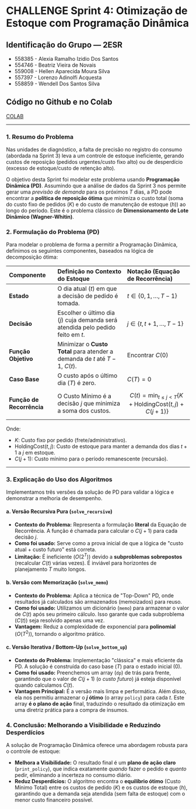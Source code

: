 # CHALLENGE Sprint 4: Otimização de Estoque com Programação Dinâmica

## Identificação do Grupo — 2ESR

* 558385 - Alexia Ramalho Izidio Dos Santos
* 554746 - Beatriz Vieira de Novais
* 559008 - Hellen Aparecida Moura Silva
* 557397 - Lorenzo Adinolfi Acquesta
* 558859 - Wendell Dos Santos Silva

## Código no Github e no Colab

[COLAB](https://colab.research.google.com/drive/1u7DwrIhKxBQDeZrykE3fN9cXobE37d3Z?usp=sharing)

---

### 1. Resumo do Problema

Nas unidades de diagnóstico, a falta de precisão no registro do consumo (abordada na Sprint 3) leva a um controle de estoque ineficiente, gerando custos de reposição (pedidos urgentes/custo fixo alto) ou de desperdício (excesso de estoque/custo de retenção alto).

O objetivo desta Sprint foi modelar este problema usando **Programação Dinâmica (PD)**. Assumindo que a análise de dados da Sprint 3 nos permite gerar uma *previsão de demanda* para os próximos $T$ dias, a PD pode encontrar a **política de reposição ótima** que minimiza o custo total (soma do custo fixo de pedidos ($K$) e do custo de manutenção de estoque ($h$)) ao longo do período. Este é o problema clássico de **Dimensionamento de Lote Dinâmico (Wagner-Whitin)**.

### 2. Formulação do Problema (PD)

Para modelar o problema de forma a permitir a Programação Dinâmica, definimos os seguintes componentes, baseados na lógica de decomposição ótima:

| Componente | Definição no Contexto do Estoque | Notação (Equação de Recorrência) |
| :--- | :--- | :--- |
| **Estado** | O dia atual ($t$) em que a decisão de pedido é tomada. | $t \in \{0, 1, \dots, T-1\}$ |
| **Decisão** | Escolher o último dia ($j$) cuja demanda será atendida pelo pedido feito em $t$. | $j \in \{t, t+1, \dots, T-1\}$ |
| **Função Objetivo** | Minimizar o **Custo Total** para atender a demanda de $t$ até $T-1$, $C(t)$. | Encontrar $C(0)$ |
| **Caso Base** | O custo após o último dia ($T$) é zero. | $C(T) = 0$ |
| **Função de Recorrência** | O Custo Mínimo é a decisão $j$ que minimiza a soma dos custos. | $$C(t) = \min_{t \le j < T} \{ K + \text{HoldingCost}(t, j) + C(j+1) \}$$ |

Onde:
* $K$: Custo fixo por pedido (frete/administrativo).
* $\text{HoldingCost}(t, j)$: Custo de estoque para manter a demanda dos dias $t+1$ a $j$ em estoque.
* $C(j+1)$: Custo mínimo para o período remanescente (recursão).

---

### 3. Explicação do Uso dos Algoritmos

Implementamos três versões da solução de PD para validar a lógica e demonstrar a melhoria de desempenho.

#### a. Versão Recursiva Pura (`solve_recursive`)

* **Contexto do Problema:** Representa a formulação **literal** da Equação de Recorrência. A função é chamada para calcular o $C(j+1)$ para cada decisão $j$.
* **Como foi usado:** Serve como a prova inicial de que a lógica de "custo atual + custo futuro" está correta.
* **Limitação:** É ineficiente ($O(2^T)$) devido a **subproblemas sobrepostos** (recalcular $C(t)$ várias vezes). É inviável para horizontes de planejamento $T$ muito longos.

#### b. Versão com Memorização (`solve_memo`)

* **Contexto do Problema:** Aplica a técnica de "Top-Down" PD, onde resultados já calculados são armazenados (memoizados) para reuso.
* **Como foi usado:** Utilizamos um dicionário (`memo`) para armazenar o valor de $C(t)$ após seu primeiro cálculo. Isso garante que cada subproblema ($C(t)$) seja resolvido apenas uma vez.
* **Vantagem:** Reduz a complexidade de exponencial para **polinomial** ($O(T^2)$), tornando o algoritmo prático.

#### c. Versão Iterativa / Bottom-Up (`solve_bottom_up`)

* **Contexto do Problema:** Implementação "clássica" e mais eficiente da PD. A solução é construída do caso base ($T$) para o estado inicial ($0$).
* **Como foi usado:** Preenchemos um array (`dp`) de trás para frente, garantindo que o valor de $C(j+1)$ (o *custo futuro*) já esteja disponível quando calculamos $C(t)$.
* **Vantagem Principal:** É a versão mais limpa e performática. Além disso, ela nos permitiu armazenar o **$j$ ótimo** (o array `policy`) para cada $t$. Este array **é o plano de ação** final, traduzindo o resultado da otimização em uma diretriz prática para a compra de insumos.

### 4. Conclusão: Melhorando a Visibilidade e Reduzindo Desperdícios

A solução de Programação Dinâmica oferece uma abordagem robusta para o controle de estoque:

* **Melhora a Visibilidade:** O resultado final é um **plano de ação claro** (`print_policy`), que indica exatamente *quando* fazer o pedido e *quanto* pedir, eliminando a incerteza no consumo diário.
* **Reduz Desperdícios:** O algoritmo encontra o **equilíbrio ótimo** (Custo Mínimo Total) entre os custos de pedido ($K$) e os custos de estoque ($h$), garantindo que a demanda seja atendida (sem falta de estoque) com o menor custo financeiro possível.
